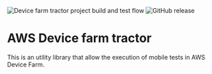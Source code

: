 ![Device farm tractor project build and test flow](https://github.com/ricardorlg/aws-device-farm-tractor/workflows/Device%20farm%20tractor%20project%20build%20and%20test%20flow/badge.svg)
![GitHub release](https://img.shields.io/github/v/release/ricardorlg/aws-device-farm-tractor)
# AWS Device farm tractor

This is an utility library that allow the execution of mobile tests in AWS Device Farm.
